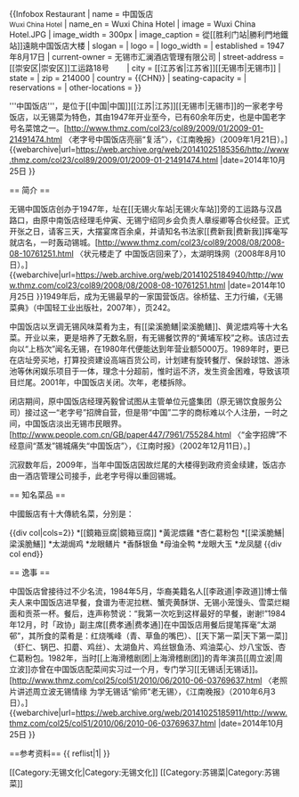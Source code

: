 {{Infobox Restaurant
| name              = 中国饭店<br><small>Wuxi China Hotel</small>
| name_en           = Wuxi China Hotel
| image             = Wuxi China Hotel.JPG
| image_width       = 300px
| image_caption     = 從[[胜利门站|勝利門地鐵站]]遠眺中国饭店大楼
| slogan            =
| logo              = 
| logo_width        = 
| established       = 1947年8月17日
| current-owner     = 无锡市汇澜酒店管理有限公司
| street-address    = [[崇安区|崇安区]]工运路18号　　
| city              = [[江苏省|江苏省]][[无锡市|无锡市]]
| state             = 
| zip               = 214000
| country           = {{CHN}}
| seating-capacity  = 
| reservations      = 
| other-locations   = 
}}

'''中国饭店'''，是位于[[中国|中国]][[江苏|江苏]][[无锡市|无锡市]]的一家老字号饭店，以无锡菜为特色，其由1947年开业至今，已有60余年历史，也是中国老字号名菜馆之一。<ref>[http://www.thmz.com/col23/col89/2009/01/2009-01-21491474.html 〈老字号中国饭店亮丽“复活”〉，《江南晚报》（2009年1月21日）。] {{webarchive|url=https://web.archive.org/web/20141025185356/http://www.thmz.com/col23/col89/2009/01/2009-01-21491474.html |date=2014年10月25日 }}</ref>

== 简介 ==

无锡中国饭店创办于1947年，址在[[无锡火车站|无锡火车站]]旁的工运路与汉昌路口，由原中南饭店经理毛仲寅、无锡宁绍同乡会负责人章绥卿等合伙经营。正式开张之日，请客三天，大摆宴席百余桌，并请知名书法家[[费新我|费新我]]挥毫写就店名，一时轰动锡城。<ref name="历史">[http://www.thmz.com/col23/col89/2008/08/2008-08-10761251.html 〈状元楼走了 中国饭店回来了〉，太湖明珠网（2008年8月10日）。] {{webarchive|url=https://web.archive.org/web/20141025184940/http://www.thmz.com/col23/col89/2008/08/2008-08-10761251.html |date=2014年10月25日 }}</ref>1949年后，成为无锡最早的一家国营饭店。<ref name="简介">徐桥猛、王力行编，《无锡菜典》（中国轻工业出版社，2007年），页242。</ref>

中国饭店以烹调无锡风味菜肴为主，有[[梁溪脆鳝|梁溪脆鳝]]、黄泥煨鸡等十大名菜。开业以来，更是培养了无数名厨，有无锡餐饮界的“黄埔军校”之称。<ref name="简介"></ref>该店过去向以“上档次”闻名无锡，在1980年代便能达到年营业额5000万。1989年时，更已在店址旁买地，打算投资建设高端百货公司，计划建有旋转餐厅、保龄球馆、游泳池等休闲娱乐项目于一体，理念十分超前，惟时运不济，发生资金困难，导致该项目烂尾。2001年，中国饭店关闭。次年，老楼拆除。<ref name="历史"></ref>

闭店期间，原中国饭店经理芮毅曾试图从主管单位元盛集团（原无锡饮食服务公司）接过这一“老字号”招牌自营，但是带“中国”二字的商标难以个人注册，一时之间，中国饭店淡出无锡市民眼界。<ref>[http://www.people.com.cn/GB/paper447/7961/755284.html 〈“金字招牌”不经意间“蒸发”锡城痛失“中国饭店”〉，《江南时报》（2002年12月11日）。]</ref>

沉寂数年后，2009年，当年中国饭店因故烂尾的大楼得到政府资金续建，饭店亦由一酒店管理公司接手，此老字号得以重回锡城。<ref name="历史"></ref>



== 知名菜品 ==

中國飯店有十大傳統名菜，分別是：<ref name="简介"></ref>

{{div col|cols=2}}
*[[鏡箱豆腐|鏡箱豆腐]]
*黃泥煨雞
*杏仁葛粉包
*[[梁溪脆鱔|梁溪脆鱔]]
*太湖焗鸡
*龙眼鳝片
*香酥银鱼
*母油全鸭
*龙眼大玉
*龙凤腿
{{div col end}}

== 逸事 ==

中国饭店曾接待过不少名流，1984年5月，华裔美籍名人[[李政道|李政道]]博士偕夫人来中国饭店进早餐，食谱为枣泥拉糕、蟹壳黄酥饼、无锡小笼馒头、雪菜烂糊面和贡茶一杯。餐后，连声称赞说：“我第一次吃到这样最好的早餐，谢谢!”1984年12月，时「政协」副主席[[费孝通|费孝通]]在中国饭店用餐后提笔挥毫“太湖邨”，其所食的菜肴是：红烧嘴峰（青、草鱼的嘴巴）、[[天下第一菜|天下第一菜]]（虾仁、锅巴、扣蘑、鸡丝）、太湖鱼片、鸡丝银鱼汤、鸡油菜心、炒八宝饭、杏仁葛粉包。<ref name="简介"></ref>1982年，当时[[上海滑稽剧团|上海滑稽剧团]]的青年演员[[周立波|周立波]]亦曾在中国饭店配菜间实习过一个月，专门学习[[无锡话|无锡话]]。<ref>[http://www.thmz.com/col25/col51/2010/06/2010-06-03769637.html 〈老照片讲述周立波无锡情缘 为学无锡话“偷师”老无锡〉，《江南晚报》（2010年6月3日）。] {{webarchive|url=https://web.archive.org/web/20141025185911/http://www.thmz.com/col25/col51/2010/06/2010-06-03769637.html |date=2014年10月25日 }}</ref>

==参考资料==
{{ reflist|1| }}

[[Category:无锡文化|Category:无锡文化]]
[[Category:苏锡菜|Category:苏锡菜]]